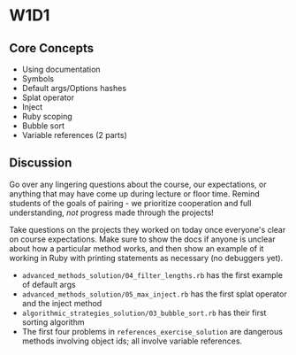 # W1D1

## Core Concepts

- Using documentation
- Symbols
- Default args/Options hashes
- Splat operator
- Inject
- Ruby scoping
- Bubble sort
- Variable references (2 parts)

## Discussion

Go over any lingering questions about the course, our expectations, or anything that may have come up during lecture or floor time. Remind students of the goals of pairing - we prioritize cooperation and full understanding, *not* progress made through the projects!

Take questions on the projects they worked on today once everyone's clear on course expectations. Make sure to show the docs if anyone is unclear about how a particular method works, and then show an example of it working in Ruby with printing statements as necessary (no debuggers yet).

- `advanced_methods_solution/04_filter_lengths.rb` has the first example of default args
- `advanced_methods_solution/05_max_inject.rb` has the first splat operator and the inject method
- `algorithmic_strategies_solution/03_bubble_sort.rb` has their first sorting algorithm
- The first four problems in `references_exercise_solution` are dangerous methods involving object ids; all involve variable references.